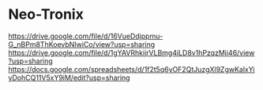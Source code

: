 # Neo-Tronix
https://drive.google.com/file/d/16VueDdjppmu-G_nBPm8ThKoevbNIwiCo/view?usp=sharing
https://drive.google.com/file/d/1gYAVRhkijrVLBmg4iLD8v1hPzqzMji46/view?usp=sharing
https://docs.google.com/spreadsheets/d/1f2t5q6yOF2QtJuzgXl9ZgwKalxYiyDohCQ11V5xY9iM/edit?usp=sharing
